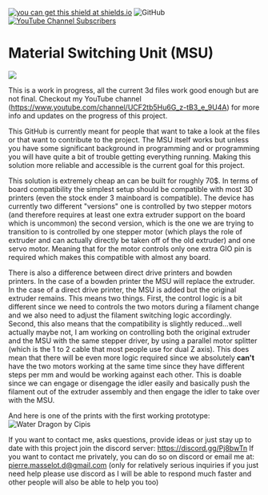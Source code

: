 [![you can get this shield at shields.io](https://img.shields.io/discord/771052481538031637?color=7289da&logo=discord&logoColor=white)](https://discord.gg/TXhCJRbFFt)            ![GitHub](https://img.shields.io/github/license/PierreMasselot1/Material-Switching-Unit) [![YouTube Channel Subscribers](https://img.shields.io/youtube/channel/subscribers/UCF2tb5Hu6G_z-tB3_e_9U4A?style=social)](https://www.youtube.com/channel/UCF2tb5Hu6G_z-tB3_e_9U4A)   
# Material Switching Unit (MSU)

  <img src="https://i.ibb.co/pQHj8GD/DSC00081.jpg"> 

This is a work in progress, all the current 3d files work good enough but are not final. Checkout my YouTube channel (https://www.youtube.com/channel/UCF2tb5Hu6G_z-tB3_e_9U4A) for more info and updates on the progress of this project.

This GitHub is currently meant for people that want to take a look at the files or that want to contribute to the project. The MSU itself works but unless you have some significant background in programming and or programming you will have quite a bit of trouble getting everything running. Making this solution more reliable and accessible is the current goal for this project. 

This solution is extremely cheap an can be built for roughly 70$. In terms of board compatibility the simplest setup should be compatible with most 3D printers (even the stock ender 3 mainboard is compatible). The device has currently two different "versions" one is controlled by two stepper motors (and therefore requires at least one extra extruder support on the board which is uncommon) the second version, which is the one we are trying to transition to is controlled by one stepper motor (which plays the role of extruder and can actually directly be taken off of the old extruder) and one servo motor. Meaning that for the motor controls only one extra GIO pin is required which makes this compatible with almost any board.



There is also a difference between direct drive printers and bowden printers. In the case of a bowden printer the MSU will replace the extruder. In the case of a direct drive printer, the MSU is added but the original extruder remains. This means two things. First, the control logic is a bit different since we need to controls the two motors during a filament change and we also need to adjust the filament switching logic accordingly. Second, this also means that the compatibility is slightly reduced...well actually maybe not, I am working on controlling both the original extruder and the MSU with the same stepper driver, by using a parallel motor splitter (which is the 1 to 2 cable that most people use for dual Z axis). This does mean that there will be even more logic required since we absolutely **can't** have the two motors working at the same time since they have different steps per mm and would be working against each other. This is doable since we can engage or disengage the idler easily and basically push the filament out of the extruder assembly and then engage the idler to take over with the MSU. 

And here is one of the prints with the first working prototype:
 <img src="https://i.ibb.co/ZXKqCYj/IMG-1161.jpg" title="Water Dragon by Cipis"> 
 
If you want to contact me, asks questions, provide ideas or just stay up to date with this project join the discord server: https://discord.gg/Pj8bwTn
If you want to contact me privately, you can do so on discord or email me at: pierre.masselot.d@gmail.com  (only for relatively serious inquiries if you just need help please use discord as I will be able to respond much faster and other people will also be able to help you too)

